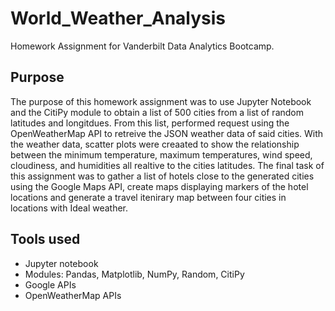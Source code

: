 # World_Weather_Analysis
Homework Assignment for Vanderbilt Data Analytics Bootcamp.
## Purpose
The purpose of this homework assignment was to use Jupyter Notebook and the CitiPy module to obtain a list of 500 cities from a list of random latitudes and longitdues. From this list, performed request using the OpenWeatherMap API to retreive the JSON weather data of said cities. With the weather data, scatter plots were creaated to show the relationship between the minimum temperature, maximum temperatures, wind speed, cloudiness, and humidities all realtive to the cities latitudes. 
The final task of this assignment was to gather a list of hotels close to the generated cities using the Google Maps API, create maps displaying markers of the hotel locations and generate a travel itenirary map between four cities in locations with Ideal weather. 
## Tools used 
- Jupyter notebook
 - Modules: Pandas, Matplotlib, NumPy, Random, CitiPy
- Google APIs
- OpenWeatherMap APIs
